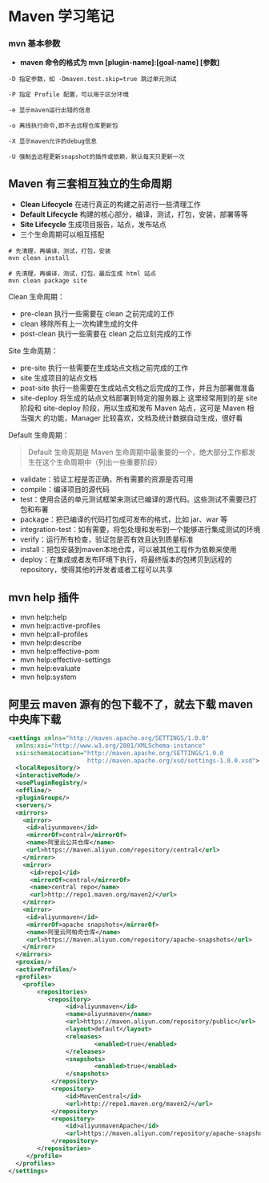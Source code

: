 # Maven 学习笔记

### mvn 基本参数

* **maven 命令的格式为 mvn [plugin-name]:[goal-name] [参数]**

``` shell
-D 指定参数，如 -Dmaven.test.skip=true 跳过单元测试

-P 指定 Profile 配置，可以用于区分环境

-e 显示maven运行出错的信息

-o 离线执行命令,即不去远程仓库更新包

-X 显示maven允许的debug信息

-U 强制去远程更新snapshot的插件或依赖，默认每天只更新一次
```

## Maven 有三套相互独立的生命周期

- **Clean Lifecycle** 在进行真正的构建之前进行一些清理工作
- **Default Lifecycle** 构建的核心部分，编译，测试，打包，安装，部署等等
- **Site Lifecycle** 生成项目报告，站点，发布站点
- 三个生命周期可以相互搭配

``` shell
# 先清理，再编译，测试，打包，安装
mvn clean install

# 先清理，再编译，测试，打包，最后生成 html 站点
mvn clean package site
```

Clean 生命周期：

- pre-clean 执行一些需要在 clean 之前完成的工作
- clean 移除所有上一次构建生成的文件
- post-clean 执行一些需要在 clean 之后立刻完成的工作

Site 生命周期：

- pre-site 执行一些需要在生成站点文档之前完成的工作
- site 生成项目的站点文档
- post-site 执行一些需要在生成站点文档之后完成的工作，并且为部署做准备
- site-deploy 将生成的站点文档部署到特定的服务器上 这里经常用到的是 site 阶段和 site-deploy 阶段，用以生成和发布 Maven 站点，这可是 Maven 相当强大 的功能，Manager 比较喜欢，文档及统计数据自动生成，很好看

Default 生命周期：

> Default 生命周期是 Maven 生命周期中最重要的一个，绝大部分工作都发生在这个生命周期中（列出一些重要阶段）

- validate：验证工程是否正确，所有需要的资源是否可用
- compile：编译项目的源代码
- test：使用合适的单元测试框架来测试已编译的源代码。这些测试不需要已打包和布署
- package：把已编译的代码打包成可发布的格式，比如 jar、war 等
- integration-test：如有需要，将包处理和发布到一个能够进行集成测试的环境
- verify：运行所有检查，验证包是否有效且达到质量标准
- install：把包安装到maven本地仓库，可以被其他工程作为依赖来使用
- deploy：在集成或者发布环境下执行，将最终版本的包拷贝到远程的repository，使得其他的开发者或者工程可以共享

## mvn help 插件

* mvn help:help
* mvn help:active-profiles
* mvn help:all-profiles
* mvn help:describe
* mvn help:effective-pom
* mvn help:effective-settings
* mvn help:evaluate
* mvn help:system


## 阿里云 maven 源有的包下载不了，就去下载 maven 中央库下载
``` xml
<settings xmlns="http://maven.apache.org/SETTINGS/1.0.0"
  xmlns:xsi="http://www.w3.org/2001/XMLSchema-instance"
  xsi:schemaLocation="http://maven.apache.org/SETTINGS/1.0.0
                      http://maven.apache.org/xsd/settings-1.0.0.xsd">
  <localRepository/>
  <interactiveMode/>
  <usePluginRegistry/>
  <offline/>
  <pluginGroups/>
  <servers/>
  <mirrors>
    <mirror>
     <id>aliyunmaven</id>
     <mirrorOf>central</mirrorOf>
     <name>阿里云公共仓库</name>
     <url>https://maven.aliyun.com/repository/central</url>
    </mirror>
    <mirror>
      <id>repo1</id>
      <mirrorOf>central</mirrorOf>
      <name>central repo</name>
      <url>http://repo1.maven.org/maven2/</url>
    </mirror>
    <mirror>
     <id>aliyunmaven</id>
     <mirrorOf>apache snapshots</mirrorOf>
     <name>阿里云阿帕奇仓库</name>
     <url>https://maven.aliyun.com/repository/apache-snapshots</url>
    </mirror>
  </mirrors>
  <proxies/>
  <activeProfiles/>
  <profiles>
    <profile>
        <repositories>
           <repository>
                <id>aliyunmaven</id>
                <name>aliyunmaven</name>
                <url>https://maven.aliyun.com/repository/public</url>
                <layout>default</layout>
                <releases>
                        <enabled>true</enabled>
                </releases>
                <snapshots>
                        <enabled>true</enabled>
                </snapshots>
            </repository>
            <repository>
                <id>MavenCentral</id>
                <url>http://repo1.maven.org/maven2/</url>
            </repository>
            <repository>
                <id>aliyunmavenApache</id>
                <url>https://maven.aliyun.com/repository/apache-snapshots</url>
            </repository>
        </repositories>
     </profile>
  </profiles>
</settings>
```

